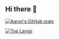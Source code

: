 ## Hi there 👋

<!--
**aolson28/aolson28** is a ✨ _special_ ✨ repository because its `README.md` (this file) appears on your GitHub profile.

Here are some ideas to get you started:

- 🔭 I’m currently working on ...
- 🌱 I’m currently learning ...
- 👯 I’m looking to collaborate on ...
- 🤔 I’m looking for help with ...
- 💬 Ask me about ...
- 📫 How to reach me: ...
- 😄 Pronouns: ...
- ⚡ Fun fact: ...
-->
[![Aaron's GitHub stats](https://github-readme-stats-taupe-omega-64.vercel.app/api?username=aolson28)](https://github.com/aolson28/github-readme-stats)

[![Top Langs](https://github-readme-stats-taupe-omega-64.vercel.app/api?username=aolson28&layout=donut)](https://github.com/aolson28/github-readme-stats)
